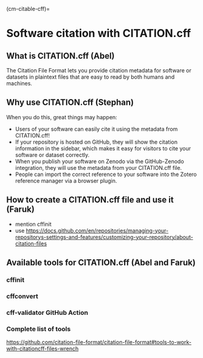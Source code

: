 (cm-citable-cff)=
# Software citation with CITATION.cff

## What is CITATION.cff (Abel)

The Citation File Format lets you provide citation metadata for software or datasets in plaintext files that are easy to read by both humans and machines.

## Why use CITATION.cff (Stephan)

When you do this, great things may happen:

- Users of your software can easily cite it using the metadata from CITATION.cff!
- If your repository is hosted on GitHub, they will show the citation information in the sidebar, which makes it easy for visitors to cite your software or dataset correctly.
- When you publish your software on Zenodo via the GitHub-Zenodo integration, they will use the metadata from your CITATION.cff file.
- People can import the correct reference to your software into the Zotero reference manager via a browser plugin.

## How to create a CITATION.cff file and use it (Faruk)
 - mention cffinit
 - use https://docs.github.com/en/repositories/managing-your-repositorys-settings-and-features/customizing-your-repository/about-citation-files

## Available tools for CITATION.cff (Abel and Faruk)

### cffinit

### cffconvert

### cff-validator GitHub Action

### Complete list of tools
https://github.com/citation-file-format/citation-file-format#tools-to-work-with-citationcff-files-wrench
